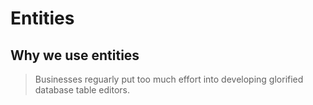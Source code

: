 # Entities

## Why we use entities

> Businesses reguarly put too much effort into developing glorified database table editors.